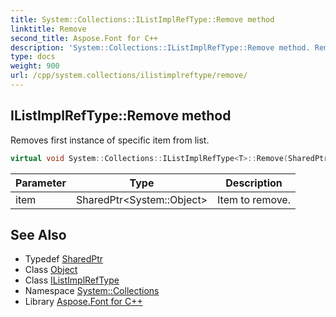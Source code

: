 ```yaml
---
title: System::Collections::IListImplRefType::Remove method
linktitle: Remove
second_title: Aspose.Font for C++
description: 'System::Collections::IListImplRefType::Remove method. Removes first instance of specific item from list in C++.'
type: docs
weight: 900
url: /cpp/system.collections/ilistimplreftype/remove/
---
```

## IListImplRefType::Remove method


Removes first instance of specific item from list.

```cpp
virtual void System::Collections::IListImplRefType<T>::Remove(SharedPtr<System::Object> item) override
```


| Parameter | Type | Description |
| --- | --- | --- |
| item | SharedPtr\<System::Object\> | Item to remove. |

## See Also

* Typedef [SharedPtr](../../../system/sharedptr/)
* Class [Object](../../../system/object/)
* Class [IListImplRefType](../)
* Namespace [System::Collections](../../)
* Library [Aspose.Font for C++](../../../)
